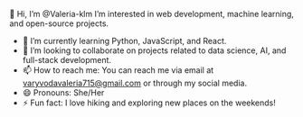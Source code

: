 👋 Hi, I’m @Valeria-klm
I’m interested in web development, machine learning, and open-source projects.  
- 🌱 I’m currently learning Python, JavaScript, and React.  
- 💞️ I’m looking to collaborate on projects related to data science, AI, and full-stack development.  
- 📫 How to reach me: You can reach me via email at varyvodavaleria715@gmail.com or through my social media.  
- 😄 Pronouns: She/Her  
- ⚡ Fun fact: I love hiking and exploring new places on the weekends!

<!---
Valeria-klm/Valeria-klm is a ✨ special ✨ repository because its `README.md` (this file) appears on your GitHub profile.
You can click the Preview link to take a look at your changes.
--->
